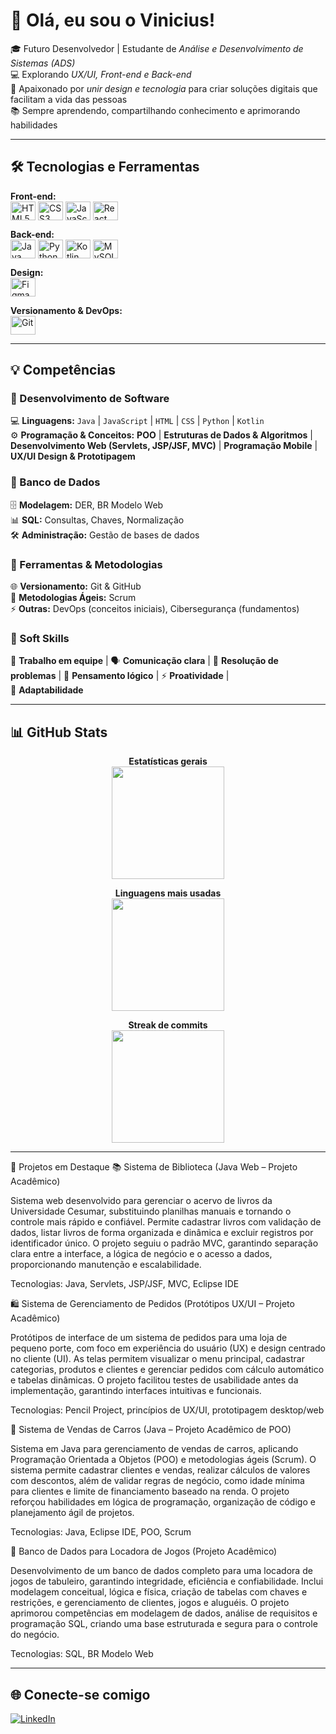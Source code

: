 # 👋 Olá, eu sou o Vinicius!

🎓 Futuro Desenvolvedor | Estudante de *Análise e Desenvolvimento de Sistemas (ADS)*  
💻 Explorando *UX/UI, Front-end e Back-end*  
🚀 Apaixonado por *unir design e tecnologia* para criar soluções digitais que facilitam a vida das pessoas  
📚 Sempre aprendendo, compartilhando conhecimento e aprimorando habilidades

---

## 🛠 Tecnologias e Ferramentas

**Front-end:**  
<img align="center" alt="HTML5" height="30" width="40" src="https://cdn.jsdelivr.net/gh/devicons/devicon/icons/html5/html5-original.svg">
<img align="center" alt="CSS3" height="30" width="40" src="https://cdn.jsdelivr.net/gh/devicons/devicon/icons/css3/css3-original.svg">
<img align="center" alt="JavaScript" height="30" width="40" src="https://cdn.jsdelivr.net/gh/devicons/devicon/icons/javascript/javascript-original.svg">
<img align="center" alt="React" height="30" width="40" src="https://cdn.jsdelivr.net/gh/devicons/devicon/icons/react/react-original.svg">

**Back-end:**  
<img align="center" alt="Java" height="30" width="40" src="https://cdn.jsdelivr.net/gh/devicons/devicon/icons/java/java-original.svg">
<img align="center" alt="Python" height="30" width="40" src="https://cdn.jsdelivr.net/gh/devicons/devicon/icons/python/python-original.svg">
<img align="center" alt="Kotlin" height="30" width="40" src="https://cdn.jsdelivr.net/gh/devicons/devicon/icons/kotlin/kotlin-original.svg">
<img align="center" alt="MySQL" height="30" width="40" src="https://cdn.jsdelivr.net/gh/devicons/devicon/icons/mysql/mysql-original.svg">

**Design:**  
<img align="center" alt="Figma" height="30" width="40" src="https://cdn.jsdelivr.net/gh/devicons/devicon/icons/figma/figma-original.svg">

**Versionamento & DevOps:**  
<img align="center" alt="Git" height="30" width="40" src="https://cdn.jsdelivr.net/gh/devicons/devicon/icons/git/git-original.svg">

---

## 💡 Competências

### 🔹 Desenvolvimento de Software
💻 **Linguagens:** `Java` | `JavaScript` | `HTML` | `CSS` | `Python` | `Kotlin`  
⚙️ **Programação & Conceitos:** **POO** | **Estruturas de Dados & Algoritmos** | **Desenvolvimento Web (Servlets, JSP/JSF, MVC)** | 
**Programação Mobile** | **UX/UI Design & Prototipagem**

### 🔹 Banco de Dados
🗄️ **Modelagem:** DER, BR Modelo Web  
📊 **SQL:** Consultas, Chaves, Normalização  
🛠️ **Administração:** Gestão de bases de dados

### 🔹 Ferramentas & Metodologias
🌐 **Versionamento:** Git & GitHub  
🚀 **Metodologias Ágeis:** Scrum  
⚡ **Outras:** DevOps (conceitos iniciais), Cibersegurança (fundamentos)

### 🔹 Soft Skills
🤝 **Trabalho em equipe** | 🗣️ **Comunicação clara** | 🧩 **Resolução de problemas** | 🧠 **Pensamento lógico** | ⚡ **Proatividade** |  
🔄 **Adaptabilidade**

---

## 📊 GitHub Stats
<div align="center">

**Estatísticas gerais**  
<img height="180em" src="https://github-readme-stats.vercel.app/api?username=ViniciusBzm&show_icons=true&theme=tokyonight&include_all_commits=true&count_private=true"/>

**Linguagens mais usadas**  
<img height="180em" src="https://github-readme-stats.vercel.app/api/top-langs/?username=ViniciusBzm&layout=compact&langs_count=7&theme=tokyonight"/>

**Streak de commits**  
<img height="180em" src="https://github-readme-streak-stats.herokuapp.com/?user=ViniciusBzm&theme=tokyonight"/>

</div>

---

🚀 Projetos em Destaque
📚 Sistema de Biblioteca (Java Web – Projeto Acadêmico)

Sistema web desenvolvido para gerenciar o acervo de livros da Universidade Cesumar, substituindo planilhas manuais e tornando o controle mais rápido e confiável. Permite cadastrar livros com validação de dados, listar livros de forma organizada e dinâmica e excluir registros por identificador único. O projeto seguiu o padrão MVC, garantindo separação clara entre a interface, a lógica de negócio e o acesso a dados, proporcionando manutenção e escalabilidade.

Tecnologias: Java, Servlets, JSP/JSF, MVC, Eclipse IDE

🛍 Sistema de Gerenciamento de Pedidos (Protótipos UX/UI – Projeto Acadêmico)

Protótipos de interface de um sistema de pedidos para uma loja de pequeno porte, com foco em experiência do usuário (UX) e design centrado no cliente (UI). As telas permitem visualizar o menu principal, cadastrar categorias, produtos e clientes e gerenciar pedidos com cálculo automático e tabelas dinâmicas. O projeto facilitou testes de usabilidade antes da implementação, garantindo interfaces intuitivas e funcionais.

Tecnologias: Pencil Project, princípios de UX/UI, prototipagem desktop/web

🚗 Sistema de Vendas de Carros (Java – Projeto Acadêmico de POO)

Sistema em Java para gerenciamento de vendas de carros, aplicando Programação Orientada a Objetos (POO) e metodologias ágeis (Scrum). O sistema permite cadastrar clientes e vendas, realizar cálculos de valores com descontos, além de validar regras de negócio, como idade mínima para clientes e limite de financiamento baseado na renda. O projeto reforçou habilidades em lógica de programação, organização de código e planejamento ágil de projetos.

Tecnologias: Java, Eclipse IDE, POO, Scrum

🎲 Banco de Dados para Locadora de Jogos (Projeto Acadêmico)

Desenvolvimento de um banco de dados completo para uma locadora de jogos de tabuleiro, garantindo integridade, eficiência e confiabilidade. Inclui modelagem conceitual, lógica e física, criação de tabelas com chaves e restrições, e gerenciamento de clientes, jogos e aluguéis. O projeto aprimorou competências em modelagem de dados, análise de requisitos e programação SQL, criando uma base estruturada e segura para o controle do negócio.

Tecnologias: SQL, BR Modelo Web

---

## 🌐 Conecte-se comigo
[![LinkedIn](https://img.shields.io/badge/LinkedIn-0077B5?style=for-the-badge&logo=linkedin&logoColor=white)](https://www.linkedin.com/in/vinicius-zem)  
